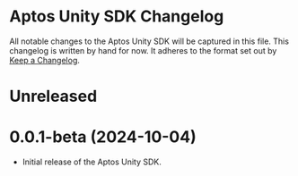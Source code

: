 # Aptos Unity SDK Changelog

All notable changes to the Aptos Unity SDK will be captured in this file. This changelog is written by hand for now. It adheres to the format set out by [Keep a Changelog](https://keepachangelog.com/en/1.0.0/).

# Unreleased

# 0.0.1-beta (2024-10-04)

- Initial release of the Aptos Unity SDK.
